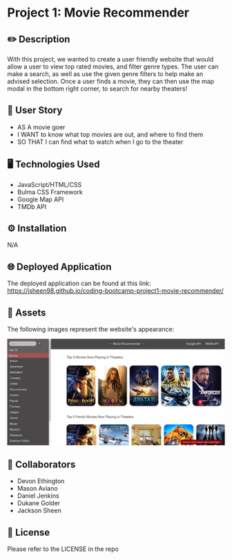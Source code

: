 # Project 1: Movie Recommender

## ✏️ Description 
With this project, we wanted to create a user friendly website that would allow a user to view top rated movies, and filter genre types. The user can make a search, as well as use the given genre filters to help make an advised selection. Once a user finds a movie, they can then use the map modal in the bottom right corner, to search for nearby theaters!

## 📖 User Story

* AS A movie goer
* I WANT to know what top movies are out, and where to find them
* SO THAT I can find what to watch when I go to the theater

## 🖥️ Technologies Used

* JavaScript/HTML/CSS
* Bulma CSS Framework
* Google Map API
* TMDb API


## ⚙️ Installation

N/A

## 🌐 Deployed Application

The deployed application can be found at this link:
https://jsheen98.github.io/coding-bootcamp-project1-movie-recommender/

## 📸 Assets

The following images represent the website's appearance:

![Movie Recommender Website](./assets/Images/movie-recommender-ss.jpg)

## 👥 Collaborators

* Devon Ethington
* Mason Aviano
* Daniel Jenkins
* Dukane Golder
* Jackson Sheen

## 📜 License

Please refer to the LICENSE in the repo